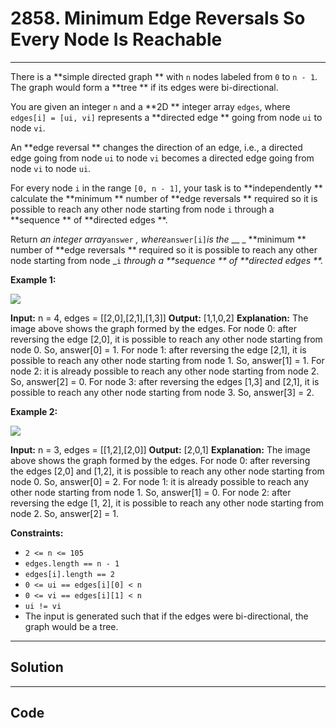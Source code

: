 # 2858. Minimum Edge Reversals So Every Node Is Reachable

---

There is a **simple directed graph ** with `n` nodes labeled from `0` to `n - 1`. The graph would form a **tree ** if its edges were bi-directional.

You are given an integer `n` and a **2D ** integer array `edges`, where `edges[i] = [ui, vi]` represents a **directed edge ** going from node `ui` to node `vi`.

An **edge reversal ** changes the direction of an edge, i.e., a directed edge going from node `ui` to node `vi` becomes a directed edge going from node `vi` to node `ui`.

For every node `i` in the range `[0, n - 1]`, your task is to **independently ** calculate the **minimum ** number of **edge reversals ** required so it is possible to reach any other node starting from node `i` through a **sequence ** of **directed edges **.

Return _an integer array_`answer` _, where_`answer[i]`_is the_ __ _ **minimum ** number of **edge reversals ** required so it is possible to reach any other node starting from node _`i` _through a **sequence ** of **directed edges **._

 

**Example 1:**

![](https://assets.leetcode.com/uploads/2023/08/26/image-20230826221104-3.png)


**Input:** n = 4, edges = [[2,0],[2,1],[1,3]]
**Output:** [1,1,0,2]
**Explanation:** The image above shows the graph formed by the edges.
For node 0: after reversing the edge [2,0], it is possible to reach any other node starting from node 0.
So, answer[0] = 1.
For node 1: after reversing the edge [2,1], it is possible to reach any other node starting from node 1.
So, answer[1] = 1.
For node 2: it is already possible to reach any other node starting from node 2.
So, answer[2] = 0.
For node 3: after reversing the edges [1,3] and [2,1], it is possible to reach any other node starting from node 3.
So, answer[3] = 2.


**Example 2:**

![](https://assets.leetcode.com/uploads/2023/08/26/image-20230826225541-2.png)


**Input:** n = 3, edges = [[1,2],[2,0]]
**Output:** [2,0,1]
**Explanation:** The image above shows the graph formed by the edges.
For node 0: after reversing the edges [2,0] and [1,2], it is possible to reach any other node starting from node 0.
So, answer[0] = 2.
For node 1: it is already possible to reach any other node starting from node 1.
So, answer[1] = 0.
For node 2: after reversing the edge [1, 2], it is possible to reach any other node starting from node 2.
So, answer[2] = 1.


 

**Constraints:**

  * `2 <= n <= 105`
  * `edges.length == n - 1`
  * `edges[i].length == 2`
  * `0 <= ui == edges[i][0] < n`
  * `0 <= vi == edges[i][1] < n`
  * `ui != vi`
  * The input is generated such that if the edges were bi-directional, the graph would be a tree.

---

## Solution



---

## Code
```python


```
